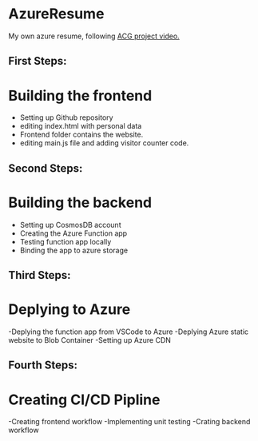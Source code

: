 # AzureResume
My own azure resume, following [ACG project video.](https://www.youtube.com/watch?v=ieYrBWmkfno&t=2834s)

## First Steps:
# Building the frontend
- Setting up Github repository 
- editing index.html with personal data
- Frontend folder contains the website.
- editing main.js file and adding visitor counter code.

## Second Steps:
# Building the backend
- Setting up CosmosDB account
- Creating the Azure Function app
- Testing function app locally
- Binding the app to azure storage

## Third Steps:
# Deplying to Azure
-Deplying the function app from VSCode to Azure 
-Deplying Azure static website to Blob Container
-Setting up Azure CDN

## Fourth Steps:
# Creating CI/CD Pipline
-Creating frontend workflow 
-Implementing unit testing
-Crating backend workflow
